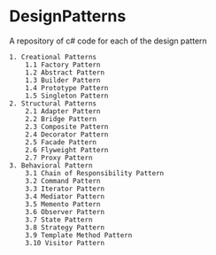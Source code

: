 # DesignPatterns
A repository of c# code for each of the design pattern



	1. Creational Patterns
		1.1 Factory Pattern
		1.2 Abstract Pattern
		1.3 Builder Pattern
		1.4 Prototype Pattern
		1.5 Singleton Pattern
	2. Structural Patterns
		2.1 Adapter Pattern
		2.2 Bridge Pattern
		2.3 Composite Pattern
		2.4 Decorator Pattern
		2.5 Facade Pattern
		2.6 Flyweight Pattern
		2.7 Proxy Pattern
	3. Behavioral Pattern
		3.1 Chain of Responsibility Pattern
		3.2 Command Pattern
		3.3 Iterator Pattern
		3.4 Mediator Pattern
		3.5 Memento Pattern
		3.6 Observer Pattern
		3.7 State Pattern
		3.8 Strategy Pattern
		3.9 Template Method Pattern
		3.10 Visitor Pattern
